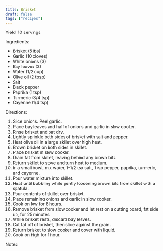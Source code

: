 ```yaml
---
title: Brisket
draft: false
tags: ["recipes"]
---
```


Yield: 10 servings

Ingredients:
- Brisket (5 lbs)
- Garlic (10 cloves)
- White onions (3)
- Bay leaves (3)
- Water (1/2 cup)
- Olive oil (2 tbsp)
- Salt
- Black pepper
- Paprika (1 tsp)
- Turmeric (3/4 tsp)
- Cayenne (1/4 tsp)

Directions:
1) Slice onions. Peel garlic.
2) Place bay leaves and half of onions and garlic in slow cooker.
3) Rinse brisket and pat dry.
4) Lightly sprinkle both sides of brisket with salt and pepper.
5) Heat olive oil in a large skillet over high heat.
6) Brown brisket on both sides in skillet.
7) Place brisket in slow cooker.
8) Drain fat from skillet, leaving behind any brown bits.
9) Return skillet to stove and turn heat to medium.
10) In a small bowl, mix water, 1-1/2 tsp salt, 1 tsp pepper, paprika, turmeric, and cayenne.
11) Pour water mixture into skillet.
12) Heat until bubbling while gently loosening brown bits from skillet with a spatula.
13) Pour contents of skillet over brisket.
14) Place remaining onions and garlic in slow cooker.
15) Cook on low for 8 hours.
16) Remove brisket from slow cooker and let rest on a cutting board, fat side up, for 25 minutes.
17) While brisket rests, discard bay leaves.
18) Cut fat off of brisket, then slice against the grain.
19) Return brisket to slow cooker and cover with liquid.
20) Cook on high for 1 hour.

Notes:

